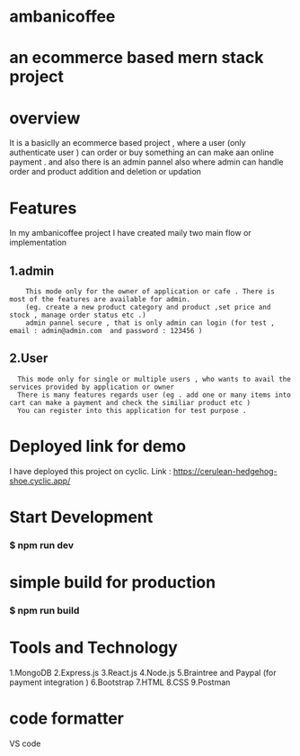 # ambanicoffee
# an ecommerce based mern stack project
# overview
It is a basiclly an ecommerce based project , where a user (only authenticate user ) can order or buy something an can make aan online payment . and also there is 
an admin pannel also where admin can handle order and product addition and deletion or updation
# Features
In my ambanicoffee project I have created maily two main flow or implementation
## 1.admin 
        This mode only for the owner of application or cafe . There is most of the features are available for admin.
        (eg. create a new product category and product ,set price and stock , manage order status etc .)
        admin pannel secure , that is only admin can login (for test , email : admin@admin.com  and password : 123456 )
## 2.User
      This mode only for single or multiple users , who wants to avail the services provided by application or owner 
      There is many features regards user (eg . add one or many items into cart can make a payment and check the similiar product etc )
      You can register into this application for test purpose .
# Deployed link for demo
I have deployed this project on cyclic.
Link : https://cerulean-hedgehog-shoe.cyclic.app/

# Start Development
### $ npm run dev

# simple build for production
### $ npm run build

# Tools and Technology

1.MongoDB
2.Express.js
3.React.js
4.Node.js
5.Braintree and Paypal (for payment integration )
6.Bootstrap
7.HTML
8.CSS
9.Postman

# code formatter 
 VS code
